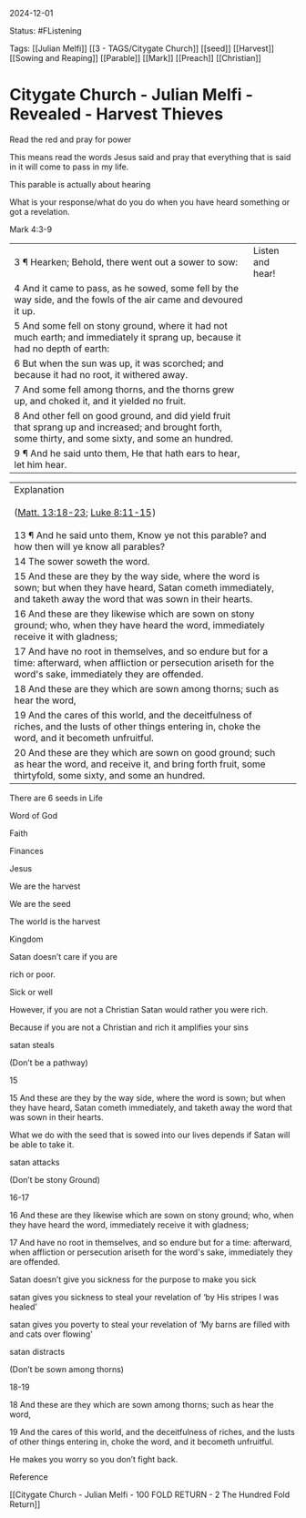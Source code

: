 2024-12-01

Status: #FListening 

Tags: [[Julian Melfi]] [[3 - TAGS/Citygate Church]] [[seed]] [[Harvest]] [[Sowing and Reaping]] [[Parable]] [[Mark]] [[Preach]] [[Christian]]

# Citygate Church - Julian Melfi - Revealed - Harvest Thieves
Read the red and pray for power

This means read the words Jesus said and pray that everything that is said in it will come to pass in my life.

  

  

This parable is actually about hearing

  

What is your response/what do you do when you have heard something or got a revelation.

  

Mark 4:3-9

|   |   |
|---|---|
|3 ¶ Hearken; Behold, there went out a sower to sow:|Listen and hear!|
|4 And it came to pass, as he sowed, some fell by the way side, and the fowls of the air came and devoured it up.||
|5 And some fell on stony ground, where it had not much earth; and immediately it sprang up, because it had no depth of earth:||
|6 But when the sun was up, it was scorched; and because it had no root, it withered away.||
|7 And some fell among thorns, and the thorns grew up, and choked it, and it yielded no fruit.||
|8 And other fell on good ground, and did yield fruit that sprang up and increased; and brought forth, some thirty, and some sixty, and some an hundred.||
|9 ¶ And he said unto them, He that hath ears to hear, let him hear.||

  

  

|   |   |
|---|---|
|Explanation<br><br>([Matt. 13:18-23](blb://pericope/kjv/Matt.%2013:18-23); [Luke 8:11-15](blb://pericope/kjv/Luke%208:11-15) )<br><br>13 ¶ And he said unto them, Know ye not this parable? and how then will ye know all parables?||
|14 The sower soweth the word.||
|15 And these are they by the way side, where the word is sown; but when they have heard, Satan cometh immediately, and taketh away the word that was sown in their hearts.||
|16 And these are they likewise which are sown on stony ground; who, when they have heard the word, immediately receive it with gladness;||
|17 And have no root in themselves, and so endure but for a time: afterward, when affliction or persecution ariseth for the word's sake, immediately they are offended.||
|18 And these are they which are sown among thorns; such as hear the word,||
|19 And the cares of this world, and the deceitfulness of riches, and the lusts of other things entering in, choke the word, and it becometh unfruitful.||
|20 And these are they which are sown on good ground; such as hear the word, and receive it, and bring forth fruit, some thirtyfold, some sixty, and some an hundred.||

  

There are 6 seeds in Life

  

Word of God

  

Faith 

  

Finances

  

Jesus

We are the harvest

  

We are the seed

The world is the harvest

  

Kingdom

  

  

Satan doesn’t care if you are 

rich or poor.

Sick or well

  

However, if you are not a Christian Satan would rather you were rich.

Because if you are not a Christian and rich it amplifies your sins

  

  

  

satan steals

(Don’t be a pathway)

15

15 And these are they by the way side, where the word is sown; but when they have heard, Satan cometh immediately, and taketh away the word that was sown in their hearts.

  

What we do with the seed that is sowed into our lives depends if Satan will be able to take it.

  

  

  

satan attacks

(Don’t be stony Ground)

16-17

16 And these are they likewise which are sown on stony ground; who, when they have heard the word, immediately receive it with gladness;

17 And have no root in themselves, and so endure but for a time: afterward, when affliction or persecution ariseth for the word's sake, immediately they are offended.

  

  

Satan doesn’t give you sickness for the purpose to make you sick

  

satan gives you sickness to steal your revelation of ‘by His stripes I was healed’

satan gives you poverty to steal your revelation of ‘My barns are filled with and cats over flowing’

  

  

  

satan distracts

(Don’t be sown among thorns)

18-19

18 And these are they which are sown among thorns; such as hear the word,

19 And the cares of this world, and the deceitfulness of riches, and the lusts of other things entering in, choke the word, and it becometh unfruitful.

  

He makes you worry so you don’t fight back.

Reference

[[Citygate Church - Julian Melfi - 100 FOLD RETURN - 2 The Hundred Fold Return]]
